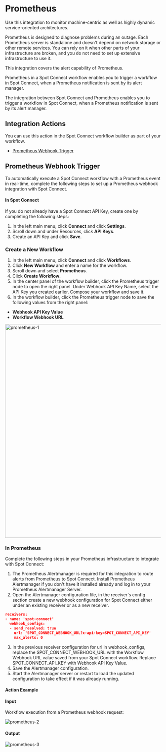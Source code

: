 # Prometheus

Use this integration to monitor machine-centric as well as highly dynamic service-oriented architectures.

Prometheus is designed to diagnose problems during an outage. Each Prometheus server is standalone and doesn't depend on network storage or other remote services. You can rely on it when other parts of your infrastructure are broken, and you do not need to set up extensive infrastructure to use it.

This integration covers the alert capability of Prometheus.

Prometheus in a Spot Connect workflow enables you to trigger a workflow in Spot Connect, when a Prometheus notification is sent by its alert manager.

The integration between Spot Connect and Prometheus enables you to trigger a workflow in Spot Connect, when a Prometheus notification is sent by its alert manager.

## Integration Actions

You can use this action in the Spot Connect workflow builder as part of your workflow.

- [Prometheus Webhook Trigger](spot-connect/integrations/prometheus?id=prometheus-webhook-trigger)

## Prometheus Webhook Trigger

To automatically execute a Spot Connect workflow with a Prometheus event in real-time, complete the following steps to set up a Prometheus webhook integration with Spot Connect.

#### In Spot Connect

If you do not already have a Spot Connect API Key, create one by completing the following steps:

1. In the left main menu, click **Connect** and click **Settings**.
2. Scroll down and under Resources, click **API Keys**.
3. Create an API Key and click **Save**.

### Create a New Workflow

1. In the left main menu, click **Connect** and click **Workflows**.
2. Click **New Workflow** and enter a name for the workflow.
3. Scroll down and select **Prometheus**.
4. Click **Create Workflow**.
5. In the center panel of the workflow builder, click the Prometheus trigger node to open the right panel. Under Webhook API Key Name, select the API Key you created earlier. Compose your workflow and save it.
6. In the workflow builder, click the Prometheus trigger node to save the following values from the right panel:

- **Webhook API Key Value**
- **Workflow Webhook URL**

<img width="689" alt="prometheus-1" src="https://github.com/spotinst/help/assets/106514736/96c9e613-fc53-4004-a269-9b703b7aa2a1">

### In Prometheus

Complete the following steps in your Prometheus infrastructure to integrate with Spot Connect:

1. The Prometheus Alertmanager is required for this integration to route alerts from Prometheus to Spot Connect. Install Prometheus Alertmanager if you don't have it installed already and log in to your Prometheus Alertmanager Server.
2. Open the Alertmanager configuration file, in the receiver's config section create a new webhook configuration for Spot Connect either under an existing receiver or as a new receiver.

```json
receivers:
- name: 'spot-connect'
  webhook_configs:
  - send_resolved: true
    url: 'SPOT_CONNECT_WEBHOOK_URL?x-api-key=SPOT_CONNECT_API_KEY'
    max_alerts: 0
```

3. In the previous receiver configuration for url in webhook_configs, replace the SPOT_CONNECT_WEBHOOK_URL with the Workflow Webhook URL value saved from your Spot Connect workflow. Replace SPOT_CONNECT_API_KEY with Webhook API Key Value.
4. Save the Alertmanager configuration.
5. Start the Alertmanager server or restart to load the updated configuration to take effect if it was already running.

#### Action Example

#### Input

Workflow execution from a Prometheus webhook request:

![prometheus-2](https://github.com/spotinst/help/assets/106514736/9a8c438a-559e-487d-91c6-943d1b986bad)

#### Output

![prometheus-3](https://github.com/spotinst/help/assets/106514736/302eb6f6-7d57-41a0-9a66-152d19e78063)
